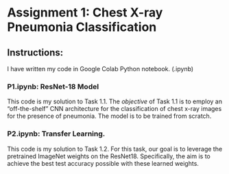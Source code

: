 # Assignment 1: Chest X-ray Pneumonia Classification

## Instructions:
I have written my code in Google Colab Python notebook. (.ipynb)

### P1.ipynb: ResNet-18 Model
This code is my solution to Task 1.1. The *objective* of Task 1.1 is to employ an “off-the-shelf” CNN architecture for the 
classification of chest x-ray images for the presence of pneumonia. The model is to be trained from scratch.

### P2.ipynb: Transfer Learning. 
This code is my solution to Task 1.2. For this task, our goal is to leverage the pretrained ImageNet weights on the 
ResNet18. Specifically, the aim is to achieve the best test accuracy possible with 
these learned weights.




